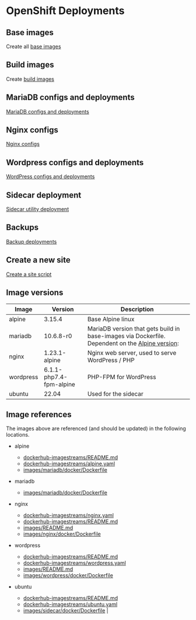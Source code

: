 # OpenShift Deployments

## Base images
Create all [base images](./dockerhub-imagestreams/README.md) 

## Build images
Create [build images](./images/README.md)

## MariaDB configs and deployments
[MariaDB configs and deployments](./mariadb/README.md)

## Nginx configs
[Nginx configs](./nginx/README.md)

## Wordpress configs and deployments
[WordPress configs and deployments](./wordpress/README.md)

## Sidecar deployment
[Sidecar utility deployment](./sidecar/README.md)

## Backups
[Backup deployments](./backups/README.md)

## Create a new site
[Create a site script](./site-builder.sh)


## Image versions

| Image | Version | Description |
| ----- | ------- | ----------- |
| alpine | 3.15.4 | Base Alpine linux |
| mariadb | 10.6.8-r0 | MariaDB version that gets build in base-images via Dockerfile. Dependent on the [Alpine version](https://pkgs.alpinelinux.org/packages?name=mariadb&branch=v3.15): |
| nginx | 1.23.1-alpine | Nginx web server, used to serve WordPress / PHP |
| wordpress | 6.1.1-php7.4-fpm-alpine | PHP-FPM for WordPress |
| ubuntu | 22.04| Used for the sidecar |

## Image references
The images above are referenced (and should be updated) in the following locations.
* alpine
    * [dockerhub-imagestreams/README.md](./dockerhub-imagestreams/README.md)
    * [dockerhub-imagestreams/alpine.yaml](./dockerhub-imagestreams/alpine.yaml)
    * [images/mariadb/docker/Dockerfile](./images/mariadb/docker/Dockerfile)

* mariadb
    * [images/mariadb/docker/Dockerfile](./images/mariadb/docker/Dockerfile)

* nginx
    * [dockerhub-imagestreams/nginx.yaml](./dockerhub-imagestreams/nginx.yaml)
    * [dockerhub-imagestreams/README.md](./dockerhub-imagestreams/README.md)
    * [images/README.md](./images/README.md)
    * [images/nginx/docker/Dockerfile](./images/nginx/docker/Dockerfile)

* wordpress
    * [dockerhub-imagestreams/README.md](./dockerhub-imagestreams/README.md)
    * [dockerhub-imagestreams/wordpress.yaml](./dockerhub-imagestreams/wordpress.yaml)
    * [images/README.md](./images/README.md)
    * [images/wordpress/docker/Dockerfile](./images/wordpress/docker/Dockerfile)

* ubuntu
    * [dockerhub-imagestreams/README.md](./dockerhub-imagestreams/README.md)
    * [dockerhub-imagestreams/ubuntu.yaml](./dockerhub-imagestreams/ubuntu.yaml)
    * [images/sidecar/docker/Dockerfile](./images/sidecar/docker/Dockerfile) |